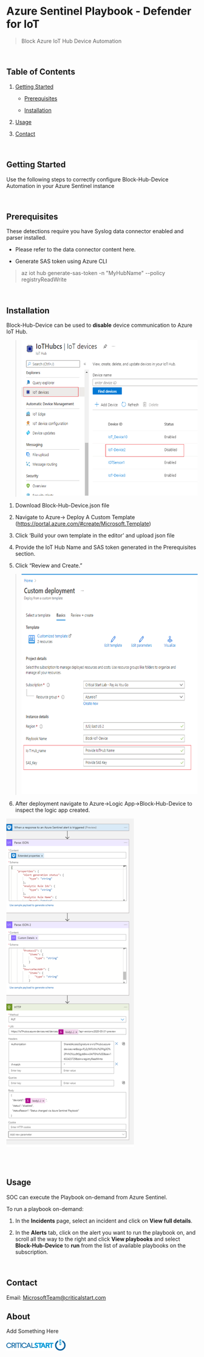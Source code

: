 # Azure Sentinel Playbook - Defender for IoT

>Block Azure IoT Hub Device Automation

<br/>

## Table of Contents

1.  <u>Getting Started</u>

    -   <u>Prerequisites</u>

    -   <u>Installation</u>

2.  <u>Usage</u>

3.  <u>Contact</u>

<br/>

## Getting Started

Use the following steps to correctly configure Block-Hub-Device
Automation in your Azure Sentinel instance

<br/>

## Prerequisites

These detections require you have Syslog data connector enabled and
parser installed.

-   Please refer to the data connector content here.

-   Generate SAS token using Azure CLI

> az iot hub generate-sas-token -n "MyHubName" --policy
> registryReadWrite

<br/>

## Installation

Block-Hub-Device can be used to **disable** device communication to
Azure IoT Hub.

> <img src="./media/image1.PNG" style="width:5.5957in;height:4.25417in" alt="Graphical user interface, application Description automatically generated" />

1.  Download Block-Hub-Device.json file

2.  Navigate to Azure-> Deploy A Custom Template (https://portal.azure.com/#create/Microsoft.Template)

3.  Click ‘Build your own template in the editor’ and upload json file

4.  Provide the IoT Hub Name and SAS token generated in the Prerequisites section.

5.  Click “Review and Create.”

> <img src="./media/image2.PNG" style="width:6.5in;height:6.025in" alt="Graphical user interface, text, application, email Description automatically generated" />

6.  After deployment navigate to Azure->Logic App->Block-Hub-Device to
    inspect the logic app created.

<img src="./media/image3.png" style="width:3.50208in;height:9in" alt="Graphical user interface, application, Teams Description automatically generated" />

<br/><br/>

## Usage

SOC can execute the Playbook on-demand from Azure Sentinel.

To run a playbook on-demand:

1.  In the **Incidents** page, select an incident and click on **View
    full details**.

2.  In the **Alerts** tab, click on the alert you want to run the
    playbook on, and scroll all the way to the right and click **View
    playbooks** and select **Block-Hub-Device** to **run** from the list
    of available playbooks on the subscription.

<br/>

## Contact

Email: <MicrosoftTeam@criticalstart.com>

## About

Add Something Here

<img src="./media/image4.png" style="width:1.625in;height:0.30208in" />

